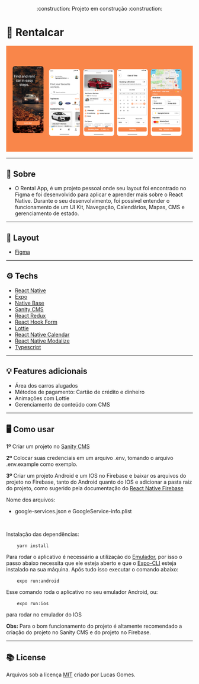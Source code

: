 <p align="center"> 
:construction: Projeto em construção :construction:
</p>

# :iphone: Rentalcar

<div align="center">
    <img src="./README/front.png" >
</div>

---

## :bookmark_tabs: Sobre

- O Rental App, é um projeto pessoal onde seu layout foi encontrado no Figma e foi desenvolvido para aplicar e aprender mais sobre o React Native. Durante o seu desenvolvimento, foi possível entender o funcionamento de um UI Kit, Navegação, Calendários, Mapas, CMS e gerenciamento de estado.

---

## :art: Layout

- [Figma](https://www.figma.com/community/file/1128387041221027534)

---

## :gear: Techs

- [React Native](https://reactnative.dev/)
- [Expo](https://expo.dev/)
- [Native Base](https://nativebase.io/)
- [Sanity CMS](https://www.sanity.io/)
- [React Redux](https://react-redux.js.org/)
- [React Hook Form](https://react-hook-form.com/)
- [Lottie](https://lottiefiles.com/)
- [React Native Calendar](https://github.com/wix/react-native-calendars)
- [React Native Modalize](https://github.com/jeremybarbet/react-native-modalize)
- [Typescript](https://www.typescriptlang.org/)

---

## :bulb: Features adicionais

- Área dos carros alugados
- Métodos de pagamento: Cartão de crédito e dinheiro
- Animações com Lottie
- Gerenciamento de conteúdo com CMS

---

## :desktop_computer: Como usar

<p><strong>1º</strong> Criar um projeto no <a href="https://www.sanity.io/">Sanity CMS</a>
</p>

<p><strong>2º</strong> Colocar suas credenciais em um arquivo .env, tomando o arquivo .env.example como exemplo.</p>

<p><strong>3º</strong> Criar um projeto Android e um IOS no Firebase e baixar os arquivos do projeto no Firebase, tanto do Android quanto do IOS e adicionar a pasta raiz do projeto, como sugerido pela documentação do  <a href="https://rnfirebase.io/#2-android-setup">React Native Firebase</a></p>

Nome dos arquivos:

- google-services.json e GoogleService-info.plist

<br />

<p> Instalação das dependências: </p>

```
    yarn install
```

Para rodar o aplicativo é necessário a utilização do [Emulador](https://developer.android.com/studio), por isso o passo abaixo necessita que ele esteja aberto e que o [Expo-CLI](https://docs.expo.dev/workflow/expo-cli/) esteja instalado na sua máquina. Após tudo isso executar o comando abaixo:

```
    expo run:android
```

Esse comando roda o aplicativo no seu emulador Android, ou:

```
    expo run:ios
```

para rodar no emulador do IOS

<p><strong> Obs:</strong> Para o bom funcionamento do projeto é altamente recomendado a criação do projeto no Sanity CMS e do projeto no Firebase.</p>

---

## :books: License

Arquivos sob a licença [MIT](https://github.com/lucasgomesgp) criado por Lucas Gomes.

